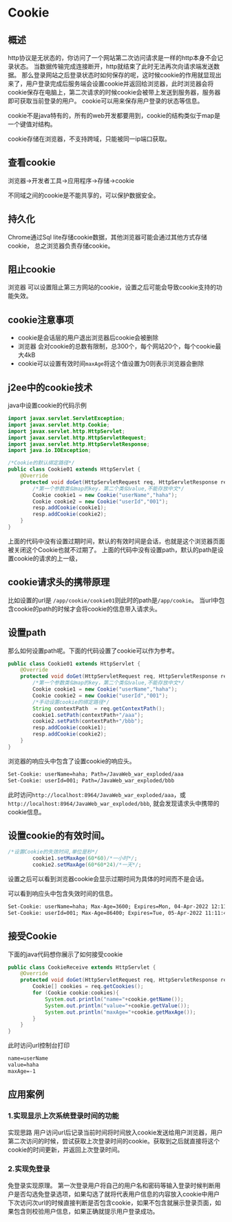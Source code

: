 # Cookie

## 概述
http协议是无状态的，你访问了一个网站第二次访问请求是一样的http本身不会记录状态。
当数据传输完成连接断开，http就结束了此时无法再次向请求端发送数据。
那么登录网站之后登录状态时如何保存的呢，这时候cookie的作用就显现出来了，用户登录完成后服务端会设置cookie并返回给浏览器，此时浏览器会将cookie保存在电脑上，第二次请求的时候cookie会被带上发送到服务器，服务器即可获取当前登录的用户。
cookie可以用来保存用户登录的状态等信息。

cookie不是java特有的，所有的web开发都要用到，cookie的结构类似于map是一个键值对结构。

cookie存储在浏览器，不支持跨域，只能被同一ip端口获取。

## 查看cookie
浏览器->开发者工具->应用程序->存储->cookie

不同域之间的cookie是不能共享的，可以保护数据安全。

## 持久化
Chrome通过Sql lite存储cookie数据，其他浏览器可能会通过其他方式存储cookie，
总之浏览器负责存储cookie。

## 阻止cookie

浏览器 可以设置阻止第三方网站的cookie，设置之后可能会导致cookie支持的功能失效。

## cookie注意事项
- cookie是会话层的用户退出浏览器后cookie会被删除
- 浏览器 会对cookie的总数有限制，总300个，每个网站20个，每个cookie最大4kB
- cookie可以设置有效时间`maxAge`将这个值设置为0则表示浏览器会删除

## j2ee中的cookie技术
java中设置cookie的代码示例
```java
import javax.servlet.ServletException;
import javax.servlet.http.Cookie;
import javax.servlet.http.HttpServlet;
import javax.servlet.http.HttpServletRequest;
import javax.servlet.http.HttpServletResponse;
import java.io.IOException;

/*Cookie的默认绑定路径*/
public class Cookie01 extends HttpServlet {
    @Override
    protected void doGet(HttpServletRequest req, HttpServletResponse resp) throws ServletException, IOException {
        /*第一个参数类似map的key，第二个类似value,不能存放中文*/
        Cookie cookie1 = new Cookie("userName","haha");
        Cookie cookie2 = new Cookie("userId","001");
        resp.addCookie(cookie1);
        resp.addCookie(cookie2);
    }
}
```
上面的代码中没有设置过期时间，默认的有效时间是会话，也就是这个浏览器页面被关闭这个Cookie也就不过期了。
上面的代码中没有设置path，默认的path是设置cookie的请求的上一级，

## cookie请求头的携带原理
比如设置的url是 `/app/cookie/cookie01`则此时的path是`/app/cookie`。
当url中包含cookie的path的时候才会将cookie的信息带入请求头。

## 设置path
那么如何设置path呢。下面的代码设置了cookie可以作为参考。

```java
public class Cookie01 extends HttpServlet {
    @Override
    protected void doGet(HttpServletRequest req, HttpServletResponse resp) throws ServletException, IOException {
        /*第一个参数类似map的key，第二个类似value,不能存放中文*/
        Cookie cookie1 = new Cookie("userName","haha");
        Cookie cookie2 = new Cookie("userId","001");
        /*手动设置cookie的绑定路径*/
        String contextPath  = req.getContextPath();
        cookie1.setPath(contextPath+"/aaa");
        cookie2.setPath(contextPath+"/bbb");
        resp.addCookie(cookie1);
        resp.addCookie(cookie2);
    }
}
```
浏览器的响应头中包含了设置cookie的响应头。
```txt
Set-Cookie: userName=haha; Path=/JavaWeb_war_exploded/aaa
Set-Cookie: userId=001; Path=/JavaWeb_war_exploded/bbb
```
此时访问`http://localhost:8964/JavaWeb_war_exploded/aaa`，或`http://localhost:8964/JavaWeb_war_exploded/bbb`,
就会发现请求头中携带的cookie信息。

## 设置cookie的有效时间。

```java
/*设置Cookie的失效时间,单位是秒*/
        cookie1.setMaxAge(60*60)/*一小时*/;
        cookie2.setMaxAge(60*60*24)/*一天*/;
```
设置之后可以看到浏览器cookie会显示过期时间为具体的时间而不是会话。

可以看到响应头中包含失效时间的信息。
```txt
Set-Cookie: userName=haha; Max-Age=3600; Expires=Mon, 04-Apr-2022 12:11:41 GMT; Path=/JavaWeb_war_exploded/aaa
Set-Cookie: userId=001; Max-Age=86400; Expires=Tue, 05-Apr-2022 11:11:41 GMT; Path=/JavaWeb_war_exploded/bbb
```
## 接受Cookie

下面的java代码想你展示了如何接受cookie
```java
public class CookieReceive extends HttpServlet {
    @Override
    protected void doGet(HttpServletRequest req, HttpServletResponse resp) throws ServletException, IOException {
        Cookie[] cookies = req.getCookies();
        for (Cookie cookie:cookies){
            System.out.println("name="+cookie.getName());
            System.out.println("value="+cookie.getValue());
            System.out.println("maxAge="+cookie.getMaxAge());
        }
    }
}
```
此时访问url控制台打印
```txt
name=userName
value=haha
maxAge=-1
```
## 应用案例
### 1.实现显示上次系统登录时间的功能
实现思路
用户访问url后记录当前时间将时间放入cookie发送给用户浏览器，用户第二次访问的时候，尝试获取上次登录时间的cookie。获取到之后就直接将这个cookie的时间更新，并返回上次登录时间。

### 2.实现免登录
免登录实现原理。
第一次登录用户将自己的用户名和密码等输入登录时候判断用户是否勾选免登录选项，如果勾选了就将代表用户信息的内容放入cookie中用户下次访问次url的时候直接判断是否包含cookie，如果不包含就展示登录页面，如果包含则校验用户信息，如果正确就提示用户登录成功。
